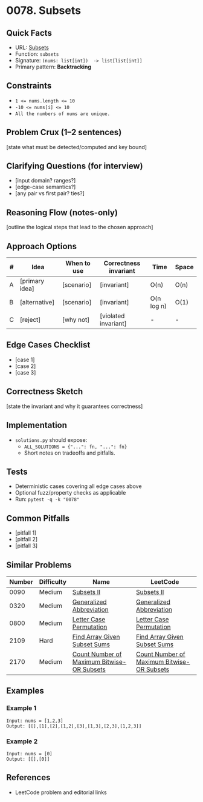 # 0078. Subsets

## Quick Facts

- URL: [Subsets](https://leetcode.com/problems/subsets/)
- Function: `subsets`
- Signature: `(nums: list[int])  -> list[list[int]]`
- Primary pattern: **Backtracking**

## Constraints

- `1 <= nums.length <= 10`
- `-10 <= nums[i] <= 10`
- `All the numbers of nums are unique.`

## Problem Crux (1–2 sentences)

[state what must be detected/computed and key bound]

## Clarifying Questions (for interview)

- [input domain? ranges?]
- [edge-case semantics?]
- [any pair vs first pair? ties?]

## Reasoning Flow (notes-only)

[outline the logical steps that lead to the chosen approach]

## Approach Options

| # | Idea | When to use | Correctness invariant | Time | Space |
|---|------|-------------|-----------------------|------|-------|
| A | [primary idea] | [scenario] | [invariant] | O(n) | O(n) |
| B | [alternative] | [scenario] | [invariant] | O(n log n) | O(1) |
| C | [reject] | [why not] | [violated invariant] | - | - |

## Edge Cases Checklist

- [case 1]
- [case 2]
- [case 3]

## Correctness Sketch

[state the invariant and why it guarantees correctness]

## Implementation

- `solutions.py` should expose:
  - `ALL_SOLUTIONS = {"...": fn, "...": fn}`
  - Short notes on tradeoffs and pitfalls.

## Tests

- Deterministic cases covering all edge cases above
- Optional fuzz/property checks as applicable
- Run: `pytest -q -k "0078"`

## Common Pitfalls

- [pitfall 1]
- [pitfall 2]
- [pitfall 3]

## Similar Problems

| Number | Difficulty | Name | LeetCode |
|---|---|---|---|
| 0090 | Medium | [Subsets II](../0090-subsets-ii/readme.md) | [Subsets II](https://leetcode.com/problems/subsets-ii/) |
| 0320 | Medium | [Generalized Abbreviation](../0320-generalized-abbreviation/readme.md) | [Generalized Abbreviation](https://leetcode.com/problems/generalized-abbreviation/) |
| 0800 | Medium | [Letter Case Permutation](../0800-letter-case-permutation/readme.md) | [Letter Case Permutation](https://leetcode.com/problems/letter-case-permutation/) |
| 2109 | Hard | [Find Array Given Subset Sums](../2109-find-array-given-subset-sums/readme.md) | [Find Array Given Subset Sums](https://leetcode.com/problems/find-array-given-subset-sums/) |
| 2170 | Medium | [Count Number of Maximum Bitwise-OR Subsets](../2170-count-number-of-maximum-bitwise-or-subsets/readme.md) | [Count Number of Maximum Bitwise-OR Subsets](https://leetcode.com/problems/count-number-of-maximum-bitwise-or-subsets/) |

## Examples

### Example 1

```text
Input: nums = [1,2,3]
Output: [[],[1],[2],[1,2],[3],[1,3],[2,3],[1,2,3]]
```

### Example 2

```text
Input: nums = [0]
Output: [[],[0]]
```

## References

- LeetCode problem and editorial links
